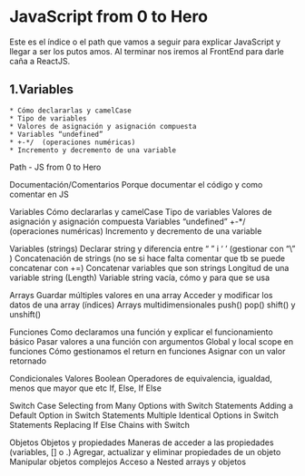 JavaScript from 0 to Hero
==========

Este es el índice o el path que vamos a seguir para explicar JavaScript y llegar a ser los putos amos.
Al terminar nos iremos al FrontEnd para darle caña a ReactJS.

1.Variables
--------------------

    * Cómo declararlas y camelCase
    * Tipo de variables
    * Valores de asignación y asignación compuesta
    * Variables “undefined”
    * +-*/  (operaciones numéricas)
    * Incremento y decremento de una variable



Path - JS from 0 to Hero

Documentación/Comentarios
    Porque documentar el código y como comentar en JS

Variables
    Cómo declararlas y camelCase
    Tipo de variables
    Valores de asignación y asignación compuesta
    Variables “undefined”
    +-*/  (operaciones numéricas)
    Incremento y decremento de una variable

Variables (strings)
    Declarar string y diferencia entre “ ” i ‘ ’ (gestionar con “\” )
    Concatenación de strings (no se si hace falta comentar que tb se puede concatenar con +=)
    Concatenar variables que son strings
    Longitud de una variable string (Length)
    Variable string vacía, cómo y para que se usa

Arrays
    Guardar múltiples valores en una array
    Acceder y modificar los datos de una array (índices)
    Arrays multidimensionales
    push() pop() shift() y unshift()

Funciones
    Como declaramos una función y explicar el funcionamiento básico 
    Pasar valores a una función con argumentos
    Global y local scope en funciones
    Cómo gestionamos el return en funciones
    Asignar con un valor retornado

Condicionales
    Valores Boolean
    Operadores de equivalencia, igualdad, menos que mayor que etc
    If, Else, If Else

Switch Case
    Selecting from Many Options with Switch Statements
    Adding a Default Option in Switch Statements
    Multiple Identical Options in Switch Statements
    Replacing If Else Chains with Switch

Objetos
    Objetos y propiedades
    Maneras de acceder a las propiedades (variables, [] o .)
    Agregar, actualizar y eliminar propiedades de un objeto
    Manipular objetos complejos
    Acceso a Nested arrays y objetos








	


